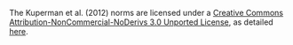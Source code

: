 The Kuperman et al. (2012) norms are licensed under a [Creative Commons Attribution-NonCommercial-NoDerivs 3.0 Unported License](https://creativecommons.org/licenses/by-nc-nd/3.0/deed.en_US), as detailed [here](http://crr.ugent.be/archives/806).